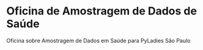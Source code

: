# Oficina de Amostragem de Dados de Saúde
Oficina sobre Amostragem de Dados em Saúde para PyLadies São Paulo
